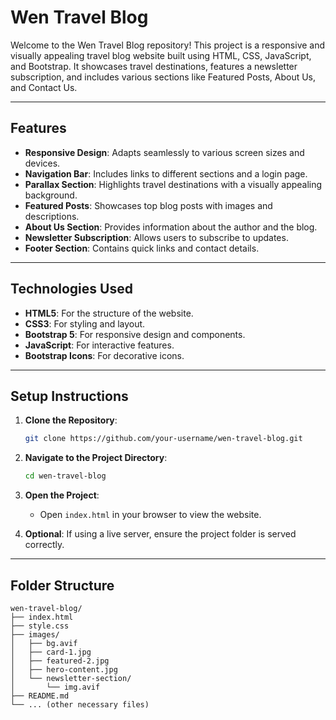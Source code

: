 # Wen Travel Blog

Welcome to the Wen Travel Blog repository! This project is a responsive and visually appealing travel blog website built using HTML, CSS, JavaScript, and Bootstrap. It showcases travel destinations, features a newsletter subscription, and includes various sections like Featured Posts, About Us, and Contact Us.

---

## Features

- **Responsive Design**: Adapts seamlessly to various screen sizes and devices.
- **Navigation Bar**: Includes links to different sections and a login page.
- **Parallax Section**: Highlights travel destinations with a visually appealing background.
- **Featured Posts**: Showcases top blog posts with images and descriptions.
- **About Us Section**: Provides information about the author and the blog.
- **Newsletter Subscription**: Allows users to subscribe to updates.
- **Footer Section**: Contains quick links and contact details.

---

## Technologies Used

- **HTML5**: For the structure of the website.
- **CSS3**: For styling and layout.
- **Bootstrap 5**: For responsive design and components.
- **JavaScript**: For interactive features.
- **Bootstrap Icons**: For decorative icons.

---

## Setup Instructions

1. **Clone the Repository**:
   ```bash
   git clone https://github.com/your-username/wen-travel-blog.git
   ```

2. **Navigate to the Project Directory**:
   ```bash
   cd wen-travel-blog
   ```

3. **Open the Project**:
   - Open `index.html` in your browser to view the website.

4. **Optional**: If using a live server, ensure the project folder is served correctly.

---

## Folder Structure

```
wen-travel-blog/
├── index.html
├── style.css
├── images/
│   ├── bg.avif
│   ├── card-1.jpg
│   ├── featured-2.jpg
│   ├── hero-content.jpg
│   └── newsletter-section/
│       └── img.avif
├── README.md
└── ... (other necessary files)
```


